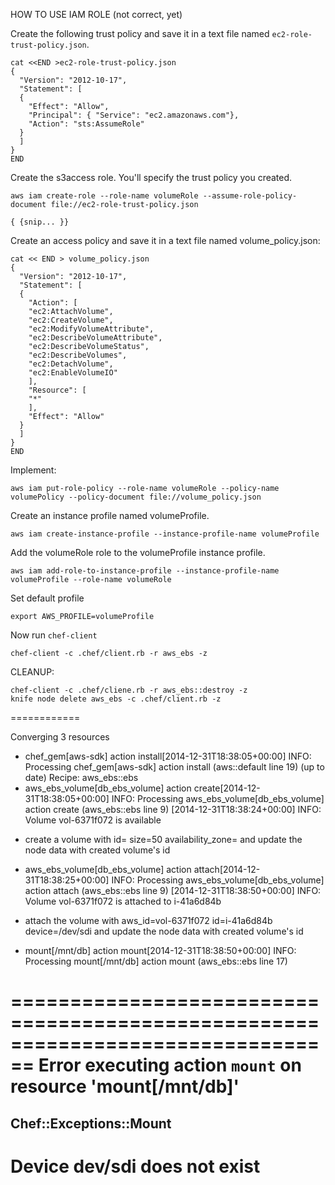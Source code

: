 HOW TO USE IAM ROLE (not correct, yet)

Create the following trust policy and save it in a text file named `ec2-role-trust-policy.json`.

    cat <<END >ec2-role-trust-policy.json
    {
      "Version": "2012-10-17",
      "Statement": [
      {
        "Effect": "Allow",
        "Principal": { "Service": "ec2.amazonaws.com"},
        "Action": "sts:AssumeRole"
      }
      ]
    }
    END


Create the s3access role. You'll specify the trust policy you created.

    aws iam create-role --role-name volumeRole --assume-role-policy-document file://ec2-role-trust-policy.json

    { {snip... }}



Create an access policy and save it in a text file named volume_policy.json:

    cat << END > volume_policy.json
    {
      "Version": "2012-10-17",
      "Statement": [
      {
        "Action": [
        "ec2:AttachVolume",
        "ec2:CreateVolume",
        "ec2:ModifyVolumeAttribute",
        "ec2:DescribeVolumeAttribute",
        "ec2:DescribeVolumeStatus",
        "ec2:DescribeVolumes",
        "ec2:DetachVolume",
        "ec2:EnableVolumeIO"
        ],
        "Resource": [
        "*"
        ],
        "Effect": "Allow"
      }
      ]
    }
    END

Implement:

    aws iam put-role-policy --role-name volumeRole --policy-name  volumePolicy --policy-document file://volume_policy.json

Create an instance profile named volumeProfile.

    aws iam create-instance-profile --instance-profile-name volumeProfile

Add the volumeRole role to the volumeProfile instance profile.

    aws iam add-role-to-instance-profile --instance-profile-name volumeProfile --role-name volumeRole

Set default profile

    export AWS_PROFILE=volumeProfile

Now run `chef-client`


    chef-client -c .chef/client.rb -r aws_ebs -z


CLEANUP:

    chef-client -c .chef/cliene.rb -r aws_ebs::destroy -z
    knife node delete aws_ebs -c .chef/client.rb -z



============

Converging 3 resources
* chef_gem[aws-sdk] action install[2014-12-31T18:38:05+00:00] INFO: Processing chef_gem[aws-sdk] action install (aws::default line 19)
(up to date)
Recipe: aws_ebs::ebs
* aws_ebs_volume[db_ebs_volume] action create[2014-12-31T18:38:05+00:00] INFO: Processing aws_ebs_volume[db_ebs_volume] action create (aws_ebs::ebs line 9)
[2014-12-31T18:38:24+00:00] INFO: Volume vol-6371f072 is available

- create a volume with id= size=50 availability_zone= and update the node data with created volume's id
* aws_ebs_volume[db_ebs_volume] action attach[2014-12-31T18:38:25+00:00] INFO: Processing aws_ebs_volume[db_ebs_volume] action attach (aws_ebs::ebs line 9)
[2014-12-31T18:38:50+00:00] INFO: Volume vol-6371f072 is attached to i-41a6d84b

- attach the volume with aws_id=vol-6371f072 id=i-41a6d84b device=/dev/sdi and update the node data with created volume's id
* mount[/mnt/db] action mount[2014-12-31T18:38:50+00:00] INFO: Processing mount[/mnt/db] action mount (aws_ebs::ebs line 17)


================================================================================
Error executing action `mount` on resource 'mount[/mnt/db]'
================================================================================

Chef::Exceptions::Mount
-----------------------
Device dev/sdi does not exist
===============
